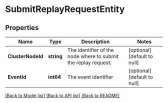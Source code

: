# SubmitReplayRequestEntity

## Properties
Name | Type | Description | Notes
------------ | ------------- | ------------- | -------------
**ClusterNodeId** | **string** | The identifier of the node where to submit the replay request. | [optional] [default to null]
**EventId** | **int64** | The event identifier | [optional] [default to null]

[[Back to Model list]](../README.md#documentation-for-models) [[Back to API list]](../README.md#documentation-for-api-endpoints) [[Back to README]](../README.md)


